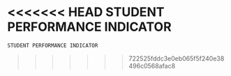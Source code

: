 <<<<<<< HEAD
    STUDENT PERFORMANCE INDICATOR
=======
    STUDENT PERFORMANCE INDICATOR 
>>>>>>> 722525fddc3e0eb065f5f240e38496c0568afac8
